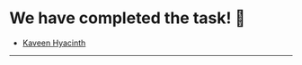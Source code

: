 # We have completed the task! :raised_hands:

- [Kaveen Hyacinth](https://skywalker-official.github.io/My-Site/)

---------------------------------------------------------------------------
